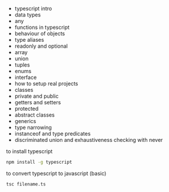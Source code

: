 - typescript intro
- data types
- any
- functions in typescript
- behaviour of objects
- type aliases
- readonly and optional
- array
- union
- tuples
- enums
- interface
- how to setup real projects
- classes
- private and public
- getters and setters
- protected
- abstract classes
- generics
- type narrowing
- instanceof and type predicates
- discriminated union and exhaustiveness checking with never

to install typescript

```bash
npm install -g typescript
```

to convert typescript to javascript (basic)

```bash
tsc filename.ts
```
